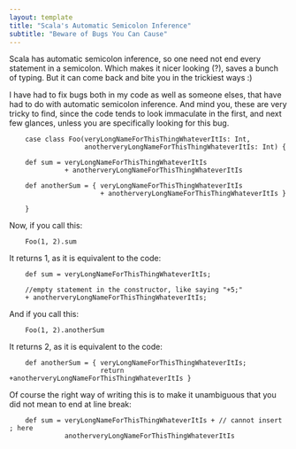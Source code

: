 ```yaml
---
layout: template
title: "Scala's Automatic Semicolon Inference"
subtitle: "Beware of Bugs You Can Cause"
---
```


Scala has automatic semicolon inference, so one need not end every statement in a semicolon. Which makes it nicer looking (?), saves a bunch of typing. But it can come back and bite you in the trickiest ways :)

I have had to fix bugs both in my code as well as someone elses, that have had to do with automatic semicolon inference. And mind you, these are very tricky to find, since the code tends to look immaculate in the first, and next few glances, unless you are specifically looking for this bug. 


		case class Foo(veryLongNameForThisThingWhateverItIs: Int,
                       anotherveryLongNameForThisThingWhateverItIs: Int) {
  
  		def sum = veryLongNameForThisThingWhateverItIs
                  + anotherveryLongNameForThisThingWhateverItIs

 	 	def anotherSum = { veryLongNameForThisThingWhateverItIs
                           + anotherveryLongNameForThisThingWhateverItIs }

		}

Now, if you call this:


		Foo(1, 2).sum

It returns 1, as it is equivalent to the code: 	
	

		def sum = veryLongNameForThisThingWhateverItIs;
  
   		//empty statement in the constructor, like saying "+5;"
		+ anotherveryLongNameForThisThingWhateverItIs;

And if you call this:
	

		Foo(1, 2).anotherSum

It returns 2, as it is equivalent to the code: 


		def anotherSum = { veryLongNameForThisThingWhateverItIs;
   	                       return +anotherveryLongNameForThisThingWhateverItIs }
	 

Of course the right way of writing this is to make it unambiguous that you did not mean to end at line break: 


		def sum = veryLongNameForThisThingWhateverItIs + // cannot insert ; here
   	              anotherveryLongNameForThisThingWhateverItIs


